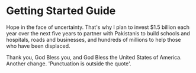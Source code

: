 # Getting Started Guide

Hope in the face of uncertainty. That's why I plan to invest $1.5 billion each year over the next five years to partner with Pakistanis to build schools and hospitals, roads and businesses, and hundreds of millions to help those who have been displaced.

Thank you, God Bless you, and God Bless the United States of America. Another change. 'Punctuation is outside the quote'.
